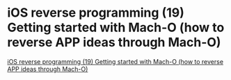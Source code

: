 # iOS reverse programming (19) Getting started with Mach-O (how to reverse APP ideas through Mach-O)
[iOS reverse programming (19) Getting started with Mach-O (how to reverse APP ideas through Mach-O)](https://aiwithcloud.com/2022/09/15/ios_reverse_programming_19_getting_started_with_mach_o_how_to_reverse_app_ideas_through_mach_o/)
